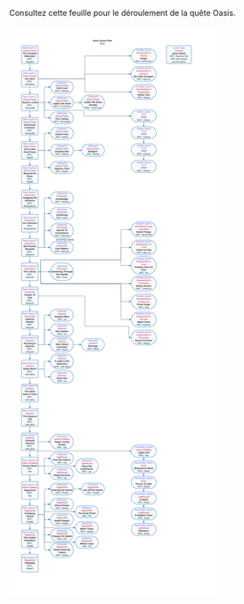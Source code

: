 Consultez cette feuille pour le déroulement de la quête Oasis.

<img src="../../../img/wiki/oasis_info.png">